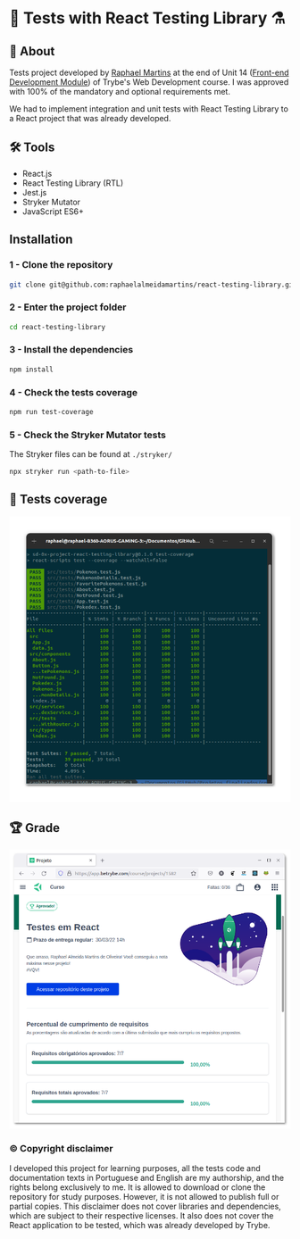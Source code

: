 # :test_tube: Tests with React Testing Library  :alembic:

## :page_with_curl: About

Tests project developed by [Raphael Martins](https://www.linkedin.com/in/raphaelameidamartins/) at the end of Unit 14 ([Front-end Development Module](https://github.com/raphaelalmeidamartins/trybe_exercicios/tree/main/2_Desenvolvimento-Front-end)) of Trybe's Web Development course. I was approved with 100% of the mandatory and optional requirements met.

We had to implement integration and unit tests with React Testing Library to a React project that was already developed.

## :hammer_and_wrench: Tools

* React.js
* React Testing Library (RTL)
* Jest.js
* Stryker Mutator
* JavaScript ES6+

## Installation

### **1 -** Clone the repository

```sh
git clone git@github.com:raphaelalmeidamartins/react-testing-library.git
```

### **2 -** Enter the project folder

```sh
cd react-testing-library
```

### **3 -** Install the dependencies

```sh
npm install
```

### **4 -** Check the tests coverage

```sh
npm run test-coverage
```

### **5 -** Check the Stryker Mutator tests

The Stryker files can be found at `./stryker/`

```sh
npx stryker run <path-to-file>
```

## :test_tube: Tests coverage

![Tests coverage percent - Porcentagem de cobertura dos testes](./imgs/coverage.png)

## :trophy: Grade

![My grade of the project - Minha nota no projeto](./imgs/nota.png)

### :copyright: Copyright disclaimer

I developed this project for learning purposes, all the tests code and documentation texts in Portuguese and English are my authorship, and the rights belong exclusively to me. It is allowed to download or clone the repository for study purposes. However, it is not allowed to publish full or partial copies. This disclaimer does not cover libraries and dependencies, which are subject to their respective licenses. It also does not cover the React application to be tested, which was already developed by Trybe.
